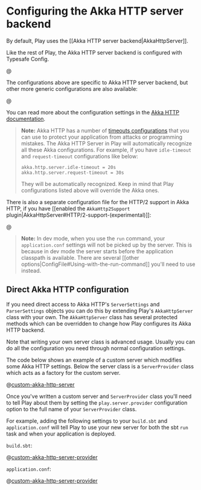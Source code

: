 <!--- Copyright (C) Lightbend Inc. <https://www.lightbend.com> -->
# Configuring the Akka HTTP server backend

By default, Play uses the [[Akka HTTP server backend|AkkaHttpServer]].

Like the rest of Play, the Akka HTTP server backend is configured with Typesafe Config.

@[](/confs/play-akka-http-server/reference.conf)

The configurations above are specific to Akka HTTP server backend, but other more generic configurations are also available:
 
@[](/confs/play-server/reference.conf)

You can read more about the configuration settings in the [Akka HTTP documentation](https://doc.akka.io/docs/akka-http/current/configuration.html?language=scala).

> **Note:** Akka HTTP has a number of [timeouts configurations](https://doc.akka.io/docs/akka-http/current/common/timeouts.html?language=scala#server-timeouts) that you can use to protect your application from attacks or programming mistakes. The Akka HTTP Server in Play will automatically recognize all these Akka configurations. For example, if you have `idle-timeout` and `request-timeout` configurations like below:
>
> ```
> akka.http.server.idle-timeout = 20s
> akka.http.server.request-timeout = 30s
> ```
>
> They will be automatically recognized. Keep in mind that Play configurations listed above will override the Akka ones.

There is also a separate configuration file for the HTTP/2 support in Akka HTTP, if you have [[enabled the `AkkaHttp2Support` plugin|AkkaHttpServer#HTTP/2-support-(experimental)]]:

@[](/confs/play-akka-http2-support/reference.conf)

> **Note:** In dev mode, when you use the `run` command, your `application.conf` settings will not be picked up by the server. This is because in dev mode the server starts before the application classpath is available. There are several [[other options|ConfigFile#Using-with-the-run-command]] you'll need to use instead.

## Direct Akka HTTP configuration

If you need direct access to Akka HTTP's `ServerSettings` and `ParserSettings` objects you can do this by extending Play's `AkkaHttpServer` class with your own. The `AkkaHttpServer` class has several protected methods which can be overridden to change how Play configures its Akka HTTP backend.

Note that writing your own server class is advanced usage. Usually you can do all the configuration you need through normal configuration settings.

The code below shows an example of a custom server which modifies some Akka HTTP settings. Below the server class is a `ServerProvider` class which acts as a factory for the custom server.

@[custom-akka-http-server](code/CustomAkkaHttpServer.scala)

Once you've written a custom server and `ServerProvider` class you'll need to tell Play about them by setting the `play.server.provider` configuration option to the full name of your `ServerProvider` class.

For example, adding the following settings to your `build.sbt` and `application.conf` will tell Play to use your new server for both the sbt `run` task and when your application is deployed.

`build.sbt`:

@[custom-akka-http-server-provider](code/build.sbt)

`application.conf`:

@[custom-akka-http-server-provider](code/application.conf)